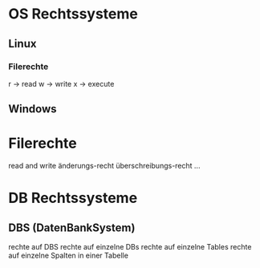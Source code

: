 # OS Rechtssysteme
## Linux
### Filerechte
r -> read
w -> write
x -> execute

## Windows
# Filerechte
read and write
änderungs-recht
überschreibungs-recht
...

# DB Rechtssysteme
## DBS (DatenBankSystem)
rechte auf DBS
	rechte auf einzelne DBs
		rechte auf einzelne Tables
			rechte auf einzelne Spalten in einer Tabelle


